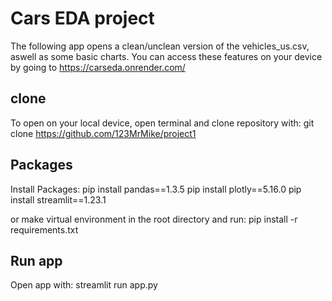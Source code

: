 # Cars EDA project

The following app opens a clean/unclean version of the vehicles_us.csv,
aswell as some basic charts. You can access these features on your device by going to https://carseda.onrender.com/

## clone
To open on your local device, open terminal and clone repository with:
git clone https://github.com/123MrMike/project1

## Packages
Install Packages:
pip install pandas==1.3.5
pip install plotly==5.16.0
pip install streamlit==1.23.1

or make virtual environment in the root directory and run:
pip install -r requirements.txt

## Run app
Open app with:
streamlit run app.py